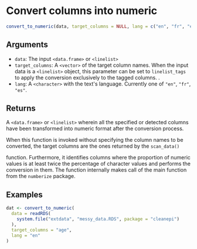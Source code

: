 # Convert columns into numeric

```r
convert_to_numeric(data, target_columns = NULL, lang = c("en", "fr", "es"))
```

## Arguments

- `data`: The input `<data.frame>` or `<linelist>`
- `target_columns`: A `<vector>` of the target column names. When the input data is a `<linelist>` object, this parameter can be set to `linelist_tags` to apply the conversion exclusively to the tagged columns. .
- `lang`: A `<character>` with the text's language. Currently one of `"en"`, `"fr"`, `"es"`.

## Returns

A `<data.frame>` or `<linelist>` wherein all the specified or detected columns have been transformed into numeric format after the conversion process.

When this function is invoked without specifying the column names to be converted, the target columns are the ones returned by the `scan_data()`

function. Furthermore, it identifies columns where the proportion of numeric values is at least twice the percentage of character values and performs the conversion in them. The function internally makes call of the main function from the `numberize` package.

## Examples

```r
dat <- convert_to_numeric(
  data = readRDS(
    system.file("extdata", "messy_data.RDS", package = "cleanepi")
  ),
  target_columns = "age",
  lang = "en"
)
```
